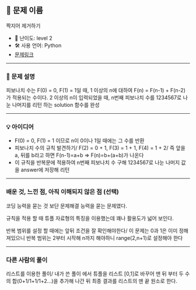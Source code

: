 ## 📘 문제 이름
짝지어 제거하기

- 🧩 난이도: level 2
- 🛠 사용 언어: Python
- [문제링크](https://school.programmers.co.kr/learn/courses/30/lessons/12945)

---

### 🧠 문제 설명
피보나치 수는 F(0) = 0, F(1) = 1일 때, 1 이상의 n에 대하여 F(n) = F(n-1) + F(n-2) 가 적용되는 수이다. 2 이상의 n이 입력되었을 때, n번째 피보나치 수를 1234567로 나눈 나머지를 리턴 하는 solution 함수를 완성

---

### 💡 아이디어
- F(0) = 0, F(1) = 1 이므로 n이 0이나 1일 때에는 그 수를 반환
- 피보나치 수의 규칙 발견하기/ F(2) = 0 + 1, F(3) = 1 + 1, F(4) = 1 + 2/ 즉 앞을 a, 뒤를 b라고 하면 F(n-1)=a+b => F(n)=b+(a+b)가 나온다 
- 이 규칙을 반복문에 적용하여 n번째 피보나치 수 구해 1234567로 나눈 나머지 값을 answer에 저장해 리턴

---

### 배운 것, 느낀 점, 아직 이해되지 않은 점 (선택)
코딩 능력을 묻는 것 보단 문제해결 능력을 묻는 문제였다.

규칙을 적용 할 때 튜플 자료형의 특징을 이용했는데 꽤나 활용도가 넓어 보인다.

반복 범위를 설정 할 때에는 앞뒤 조건을 잘 확인해야한다/ 이 문제는 0과 1은 이미 정해져있으니 반복 범위는 2부터 시작해 n까지 해야하니 range(2,n+1)로 설정해야 한다

---

### 다른 사람의 풀이
리스트를 이용한 풀이/ 내가 쓴 풀이 에서 튜플을 리스트 [0,1]로 바꾸어 맨 뒤 부터 두 수의 합(0+1/1+1/1+2...)을 추가해 나간 뒤 최종 결과를 리스트의 맨 끝 원소로 한다.
